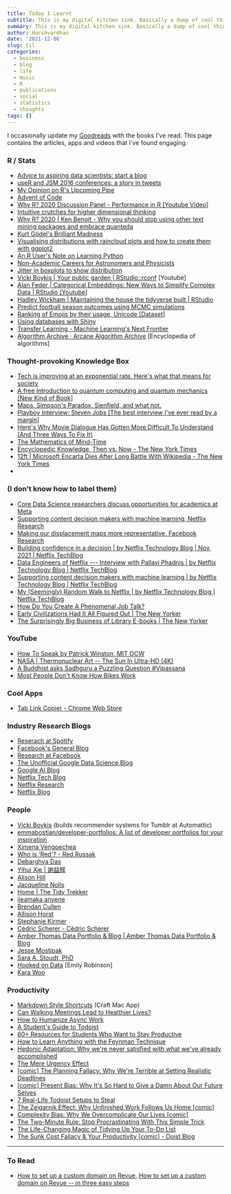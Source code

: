 ```yaml
---
title: Today I Learnt
subtitle: This is my digital kitchen sink. Basically a dump of cool things.
summary: This is my digital kitchen sink. Basically a dump of cool things.
author: Harshvardhan
date: '2021-12-06'
slug: til
categories:
  - business
  - blog
  - life
  - music
  - R
  - publications
  - social
  - statistics
  - thoughts
tags: []
---
```


I occasionally update my [Goodreads](https://www.goodreads.com/user/show/66858367-harshvardhan) with the books I've read. This page contains the articles, apps and videos that I've found engaging.

### R / Stats

-   [Advice to aspiring data scientists: start a blog](http://varianceexplained.org/r/start-blog/)
-   [useR and JSM 2016 conferences: a story in tweets](http://varianceexplained.org/r/user-jsm-conferences/)
-   [My Opinion on R's Upcoming Pipe](https://www.r-bloggers.com/2020/12/my-opinion-on-rs-upcoming-pipe/)
-   [Advent of Code](https://adventofcode.com/)
-   [Why R? 2020 Discussion Panel - Performance in R \[Youtube Video\]](https://www.youtube.com/watch?v=uiEhmKN1RJo)
-   [Intuitive crutches for higher dimensional thinking](https://mathoverflow.net/questions/25983/intuitive-crutches-for-higher-dimensional-thinking)
-   [Why R? 2020 \| Ken Benoit - Why you should stop using other text mining packages and embrace quanteda](https://www.youtube.com/watch?v=9hEvGBu3cnI)
-   [Kurt Gödel's Brilliant Madness](https://www.privatdozent.co/p/kurt-godels-brilliant-madness)
-   [Visualising distributions with raincloud plots and how to create them with ggplot2](https://www.cedricscherer.com/2021/06/06/visualizing-distributions-with-raincloud-plots-and-how-to-create-them-with-ggplot2/)
-   [An R User's Note on Learning Python](https://rpubs.com/MenaWANG/LearningPython-Automation1)
-   [Non-Academic Careers for Astronomers and Physicists](https://speakerdeck.com/juliasilge/non-academic-careers-for-astronomers-and-physicists)
-   [Jitter in boxplots to show distribution](https://stackoverflow.com/questions/70227169/how-to-plot-the-points-position-correspond-to-the-boxplots)
-   [Vicki Boykis \| Your public garden \| RStudio::rconf](https://www.youtube.com/watch?v=E5ERSfydB30) \[Youtube\]
-   [Alan Feder \| Categorical Embeddings: New Ways to Simplify Complex Data \| RStudio \[Youtube\]](https://www.youtube.com/watch?v=gZSTYE8ODbs)
-   [Hadley Wickham \| Maintaining the house the tidyverse built \| RStudio](https://www.youtube.com/watch?v=izFssYRsLZs&t=1s)
-   [Predict football season outcomes using MCMC simulations](https://github.com/curiousily/mcmc-football-prediction)
-   [Ranking of Emojis by their usage, Unicode \[Dataset\]](https://docs.google.com/spreadsheets/d/1Zs13WJYdZL1pNZP0dCIXkWau_tZOjK3mmJz0KNq4I30/edit#gid=196891844)
-   [Using databases with Shiny](https://emilyriederer.netlify.app/post/shiny-db/)
-   [Transfer Learning - Machine Learning's Next Frontier](https://ruder.io/transfer-learning/)
-   [Algorithm Archive · Arcane Algorithm Archive](https://www.algorithm-archive.org/) \[Encyclopedia of algorithms\]

### Thought-provoking Knowledge Box

-   [Tech is improving at an exponential rate. Here's what that means for society](https://www.morningbrew.com/emerging-tech/stories/2021/11/24/tech-is-improving-at-an-exponential-rate-here-s-what-that-means-for-society?utm_campaign=mb&utm_medium=newsletter&utm_source=morning_brew&mid=db18db43828180889e38a0bc0e4ac362&uid=MifcoVe3xqQeEeaWE3US3gLv)
-   [A free introduction to quantum computing and quantum mechanics \[New Kind of Book\]](https://quantum.country)
-   [Maps, Simpson's Paradox, Sienfield, and what not.](https://michaelnielsen.org/reinventing_explanation/index.html)
-   [Playboy Interview: Steven Jobs \[The best interview I've ever read by a margin\]](https://allaboutstevejobs.com/verbatim/interviews/playboy_1985)
-   [Here's Why Movie Dialogue Has Gotten More Difficult To Understand (And Three Ways To Fix It)](https://www.slashfilm.com/673162/heres-why-movie-dialogue-has-gotten-more-difficult-to-understand-and-three-ways-to-fix-it/?s=09)
-   [The Mathematics of Mind-Time](https://getpocket.com/explore/item/the-mathematics-of-mind-time)
-   [Encyclopedic Knowledge, Then vs. Now - The New York Times](https://www.nytimes.com/2009/05/03/business/03digi.html)
-   [12ft \| Microsoft Encarta Dies After Long Battle With Wikipedia - The New York Times](https://12ft.io/proxy?q=http://bits.blogs.nytimes.com/2009/03/30/microsoft-encarta-dies-after-long-battle-with-wikipedia)
-   

### (I don't know how to label them)

-   [Core Data Science researchers discuss opportunities for academics at Meta](https://research.facebook.com/blog/2021/12/core-data-science-researchers-discuss-opportunities-for-academics-at-meta/)
-   [Supporting content decision makers with machine learning, Netflix Research](https://netflixtechblog.com/supporting-content-decision-makers-with-machine-learning-995b7b76006f)
-   [Making our displacement maps more representative, Facebook Research](https://research.facebook.com/blog/2021/12/making-our-displacement-maps-more-representative/)
-   [Building confidence in a decision \| by Netflix Technology Blog \| Nov, 2021 \| Netflix TechBlog](https://netflixtechblog.com/building-confidence-in-a-decision-8705834e6fd8)
-   [Data Engineers of Netflix --- Interview with Pallavi Phadnis \| by Netflix Technology Blog \| Netflix TechBlog](https://netflixtechblog.com/data-engineers-of-netflix-interview-with-pallavi-phadnis-a1fcc5f64906)
-   [Supporting content decision makers with machine learning \| by Netflix Technology Blog \| Netflix TechBlog](https://netflixtechblog.com/supporting-content-decision-makers-with-machine-learning-995b7b76006f)
-   [My (Seemingly) Random Walk to Netflix \| by Netflix Technology Blog \| Netflix TechBlog](https://netflixtechblog.com/my-seemingly-random-walk-to-netflix-293d952953fa)
-   [How Do You Create A Phenomenal Job Talk?](https://bettylai.com/blog/post/phenomenal-job-talks)
-   [Early Civilizations Had It All Figured Out \| The New Yorker](https://www.newyorker.com/magazine/2021/11/08/early-civilizations-had-it-all-figured-out-the-dawn-of-everything)
-   [The Surprisingly Big Business of Library E-books \| The New Yorker](https://www.newyorker.com/news/annals-of-communications/an-app-called-libby-and-the-surprisingly-big-business-of-library-e-books)

### YouTube

-   [How To Speak by Patrick Winston, MIT OCW](https://www.youtube.com/watch?v=Unzc731iCUY)
-   [NASA \| Thermonuclear Art -- The Sun In Ultra-HD (4K)](https://www.youtube.com/watch?v=6tmbeLTHC_0)
-   [A Buddhist asks Sadhguru a Puzzling Question #Vipassana](https://www.youtube.com/watch?v=6OdKZRnmRQ0)
-   [Most People Don't Know How Bikes Work](https://www.youtube.com/watch?v=9cNmUNHSBac)

### Cool Apps

-   [Tab Link Copier - Chrome Web Store](https://chrome.google.com/webstore/detail/tab-link-copier/ijkpnaifgolhlcfhcfamddnlnfjpjaji/related?hl=en)

### Industry Research Blogs

-   [Reserach at Spotify](https://research.atspotify.com/blog/)
-   [Facebook's General Blog](https://www.facebook.com/formedia/blog)
-   [Research at Facebook](https://research.fb.com/blog/)
-   [The Unofficial Google Data Science Blog](https://www.unofficialgoogledatascience.com/)
-   [Google AI Blog](https://ai.googleblog.com/)
-   [Netflix Tech Blog](https://netflixtechblog.com/)
-   [Netflix Research](https://research.netflix.com/articles)
-   [Netflix Blog](https://about.netflix.com/en/newsroom)

### People

-   [Vicki Boykis](http://vickiboykis.com/) (builds recommender systems for Tumblr at Automattic)
-   [emmabostian/developer-portfolios: A list of developer portfolios for your inspiration](https://github.com/emmabostian/developer-portfolios)
-   [Ximena Vengoechea](https://www.ximenavengoechea.com/)
-   [Who is 'Red'? - Red Russak](http://redrussak.com/)
-   [Debarghya Das](http://debarghyadas.com/)
-   [Yihui Xie \| 谢益辉](https://yihui.org/)
-   [Alison Hill](https://www.apreshill.com/)
-   [Jacqueline Nolis](https://jnolis.com/)
-   [Home \| The Tidy Trekker](https://www.thetidytrekker.com/)
-   [ijeamaka anyene](https://ijeamaka-anyene.netlify.app/index.html)
-   [Brendan Cullen](https://bcullen.rbind.io/)
-   [Allison Horst](https://www.allisonhorst.com/)
-   [Stephanie Kirmer](https://skirmer.github.io/)
-   [Cédric Scherer - Cédric Scherer](https://www.cedricscherer.com/)
-   [Amber Thomas Data Portfolio & Blog \| Amber Thomas Data Portfolio & Blog](https://amber.rbind.io/)
-   [Jesse Mostipak](https://www.jessemaegan.com/)
-   [Sara A. Stoudt, PhD](https://sastoudt.github.io/)
-   [Hooked on Data](https://hookedondata.org/) \[Emily Robinson\]
-   [Kara Woo](https://karawoo.com/)

### Productivity

-   [Markdown Style Shortcuts](https://support.craft.do/hc/en-us/articles/360019555597-Markdown-Style-Shortcuts) (Craft Mac App)
-   [Can Walking Meetings Lead to Healthier Lives?](https://blog.doist.com/remote-work-meetings/)
-   [How to Humanize Async Work](https://blog.doist.com/humanizing-async-work/)
-   [A Student's Guide to Todoist](https://blog.doist.com/todoist-guide-for-students/)
-   [60+ Resources for Students Who Want to Stay Productive](https://blog.doist.com/60-resources-students-stay-productive/)
-   [How to Learn Anything with the Feynman Technique](https://blog.doist.com/feynman-technique/)
-   [Hedonic Adaptation: Why we're never satisfied with what we've already accomplished](https://blog.doist.com/hedonic-adaptation-comic/)
-   [The Mere Urgency Effect](https://blog.doist.com/mere-urgency-effect-comic/)
-   [\[comic\] The Planning Fallacy: Why We're Terrible at Setting Realistic Deadlines](https://blog.doist.com/planning-fallacy-comic/)
-   [\[comic\] Present Bias: Why It's So Hard to Give a Damn About Our Future Selves](https://blog.doist.com/present-bias-comic/)
-   [7 Real-Life Todoist Setups to Steal](https://blog.doist.com/todoist-setup/)
-   [The Zeigarnik Effect: Why Unfinished Work Follows Us Home \[comic\]](https://blog.doist.com/zeigarnik-effect-comic/)
-   [Complexity Bias: Why We Overcomplicate Our Lives \[comic\]](https://blog.doist.com/complexity-bias-comic/)
-   [The Two-Minute Rule: Stop Procrastinating With This Simple Trick](https://blog.doist.com/two-minute-rule/)
-   [The Life-Changing Magic of Tidying Up Your To-Do List](https://blog.doist.com/life-changing-magic-tidying-todoist/)
-   [The Sunk Cost Fallacy & Your Productivity \[comic\] - Doist Blog](https://blog.doist.com/sunk-cost-fallacy-comic/)

------------------------------------------------------------------------

### To Read

-   [How to set up a custom domain on Revue](https://blog.getrevue.co/how-to-set-up-a-custom-domain-on-revue-ab15ea351929), [How to set up a custom domain on Revue -- in three easy steps](http://help.getrevue.co/en/articles/395396-how-to-set-up-a-custom-domain-on-revue-in-three-easy-steps)
